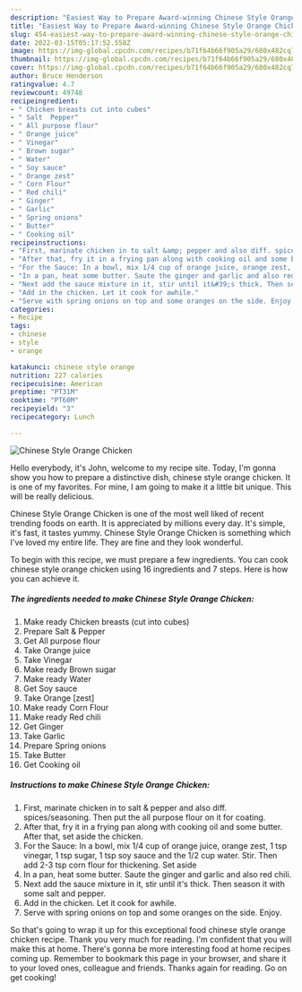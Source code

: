```yaml
---
description: "Easiest Way to Prepare Award-winning Chinese Style Orange Chicken"
title: "Easiest Way to Prepare Award-winning Chinese Style Orange Chicken"
slug: 454-easiest-way-to-prepare-award-winning-chinese-style-orange-chicken
date: 2022-03-15T05:17:52.558Z
image: https://img-global.cpcdn.com/recipes/b71f64b66f905a29/680x482cq70/chinese-style-orange-chicken-recipe-main-photo.jpg
thumbnail: https://img-global.cpcdn.com/recipes/b71f64b66f905a29/680x482cq70/chinese-style-orange-chicken-recipe-main-photo.jpg
cover: https://img-global.cpcdn.com/recipes/b71f64b66f905a29/680x482cq70/chinese-style-orange-chicken-recipe-main-photo.jpg
author: Bruce Henderson
ratingvalue: 4.7
reviewcount: 49748
recipeingredient:
- " Chicken breasts cut into cubes"
- " Salt  Pepper"
- " All purpose flour"
- " Orange juice"
- " Vinegar"
- " Brown sugar"
- " Water"
- " Soy sauce"
- " Orange zest"
- " Corn Flour"
- " Red chili"
- " Ginger"
- " Garlic"
- " Spring onions"
- " Butter"
- " Cooking oil"
recipeinstructions:
- "First, marinate chicken in to salt &amp; pepper and also diff. spices/seasoning. Then put the all purpose flour on it for coating."
- "After that, fry it in a frying pan along with cooking oil and some butter. After that, set aside the chicken."
- "For the Sauce: In a bowl, mix 1/4 cup of orange juice, orange zest, 1 tsp vinegar, 1 tsp sugar, 1 tsp soy sauce and the 1/2 cup water. Stir. Then add 2-3 tsp corn flour for thickening. Set aside"
- "In a pan, heat some butter. Saute the ginger and garlic and also red chili."
- "Next add the sauce mixture in it, stir until it&#39;s thick. Then season it with some salt and pepper."
- "Add in the chicken. Let it cook for awhile."
- "Serve with spring onions on top and some oranges on the side. Enjoy."
categories:
- Recipe
tags:
- chinese
- style
- orange

katakunci: chinese style orange 
nutrition: 227 calories
recipecuisine: American
preptime: "PT31M"
cooktime: "PT60M"
recipeyield: "3"
recipecategory: Lunch

---
```



![Chinese Style Orange Chicken](https://img-global.cpcdn.com/recipes/b71f64b66f905a29/680x482cq70/chinese-style-orange-chicken-recipe-main-photo.jpg)

Hello everybody, it's John, welcome to my recipe site. Today, I'm gonna show you how to prepare a distinctive dish, chinese style orange chicken. It is one of my favorites. For mine, I am going to make it a little bit unique. This will be really delicious.



Chinese Style Orange Chicken is one of the most well liked of recent trending foods on earth. It is appreciated by millions every day. It's simple, it's fast, it tastes yummy. Chinese Style Orange Chicken is something which I've loved my entire life. They are fine and they look wonderful.


To begin with this recipe, we must prepare a few ingredients. You can cook chinese style orange chicken using 16 ingredients and 7 steps. Here is how you can achieve it.

<!--inarticleads1-->

##### The ingredients needed to make Chinese Style Orange Chicken:

1. Make ready  Chicken breasts (cut into cubes)
1. Prepare  Salt &amp; Pepper
1. Get  All purpose flour
1. Take  Orange juice
1. Take  Vinegar
1. Make ready  Brown sugar
1. Make ready  Water
1. Get  Soy sauce
1. Take  Orange [zest]
1. Make ready  Corn Flour
1. Make ready  Red chili
1. Get  Ginger
1. Take  Garlic
1. Prepare  Spring onions
1. Take  Butter
1. Get  Cooking oil




<!--inarticleads2-->

##### Instructions to make Chinese Style Orange Chicken:

1. First, marinate chicken in to salt &amp; pepper and also diff. spices/seasoning. Then put the all purpose flour on it for coating.
1. After that, fry it in a frying pan along with cooking oil and some butter. After that, set aside the chicken.
1. For the Sauce: In a bowl, mix 1/4 cup of orange juice, orange zest, 1 tsp vinegar, 1 tsp sugar, 1 tsp soy sauce and the 1/2 cup water. Stir. Then add 2-3 tsp corn flour for thickening. Set aside
1. In a pan, heat some butter. Saute the ginger and garlic and also red chili.
1. Next add the sauce mixture in it, stir until it&#39;s thick. Then season it with some salt and pepper.
1. Add in the chicken. Let it cook for awhile.
1. Serve with spring onions on top and some oranges on the side. Enjoy.




So that's going to wrap it up for this exceptional food chinese style orange chicken recipe. Thank you very much for reading. I'm confident that you will make this at home. There's gonna be more interesting food at home recipes coming up. Remember to bookmark this page in your browser, and share it to your loved ones, colleague and friends. Thanks again for reading. Go on get cooking!
